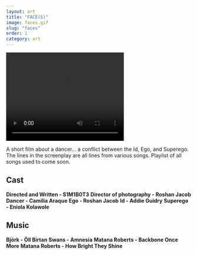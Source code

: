 ```yaml
---
layout: art
title: "FACE(S)"
image: faces.gif
slug: "faces"
order: 1
category: art
---
```


<div class="video-wrapper">
    <video class="responsive-video" width="320" height="240" controls>
        <source src="https://media.s1mb10t3.net/FACES.mp4" type="video/mp4">
    Your browser does not support the video tag.
    </video>
</div>



A short film about a dancer... a conflict between the Id, Ego, and Superego. The lines in the screenplay are all lines from various songs. Playlist of all songs used to come soon. 

## Cast
__Directed and Written - S1M1B0T3__
__Director of photography - Roshan Jacob__
__Dancer - Camilia Araque__
__Ego - Roshan Jacob__
__Id - Addie Guidry__
__Superego - Eniola Kolawole__

## Music
__Björk - Öll Birtan__
__Swans - Amnesia__
__Matana Roberts - Backbone Once More__
__Matana Roberts - How Bright They Shine__